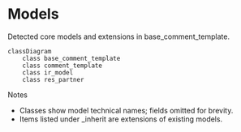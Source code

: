# Models

Detected core models and extensions in base_comment_template.

```mermaid
classDiagram
    class base_comment_template
    class comment_template
    class ir_model
    class res_partner
```

Notes
- Classes show model technical names; fields omitted for brevity.
- Items listed under _inherit are extensions of existing models.
